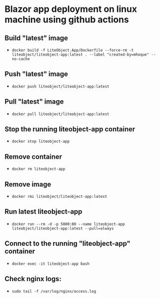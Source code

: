 # Blazor app deployment on linux machine using github actions

## Build "latest" image
- `docker build -f LiteObject.App/Dockerfile --force-rm -t liteobject/liteobject-app:latest . --label "created-by=mhoque" --no-cache`

## Push "latest" image
- `docker push liteobject/liteobject-app:latest`

## Pull "latest" image
- `docker pull liteobject/liteobject-app:latest`

## Stop the running liteobject-app container
- `docker stop liteobject-app`

## Remove container
- `docker rm liteobject-app`

## Remove image
- `docker rmi liteobject/liteobject-app:latest`

## Run latest liteobject-app
- `docker run --rm -d -p 5000:80 --name liteobject-app liteobject/liteobject-app:latest --pull=always`

## Connect to the running "liteobject-app" container
- `docker exec -it liteobject-app bash`

## Check nginx logs:
- `sudo tail -f /var/log/nginx/access.log`
